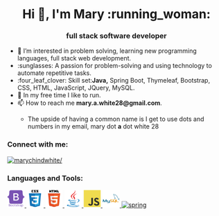 <h1 align="center">Hi 👋, I'm Mary :running_woman:</h1>
<h3 align="center">full stack software developer</h3>
<ul>
  <li>👀 I’m interested in problem solving, learning new programming languages, full stack web development.</li>
  <li>:sunglasses: A passion for problem-solving and using technology to automate repetitive tasks.</li>
  <li>:four_leaf_clover: Skill set:<strong>Java,</strong> Spring Boot, Thymeleaf, Bootstrap, CSS, HTML, JavaScript, JQuery, MySQL.</li>
  <li>💞️ In my free time I like to run.</li>
  <li>📫 How to reach me <strong>mary.a.white28@gmail.com</strong>.</li> <ul><li>The upside of having a common name is I get to use dots and numbers in my email, mary dot <strong>a</strong> dot white 28</li></ul>
</ul>

<h3 align="left">Connect with me:</h3>
<p align="left">
<a href="https://linkedin.com/in/marychindwhite/" target="blank"><img align="center" src="https://raw.githubusercontent.com/rahuldkjain/github-profile-readme-generator/master/src/images/icons/Social/linked-in-alt.svg" alt="marychindwhite/" height="30" width="40" /></a>
</p>

<h3 align="left">Languages and Tools:</h3>
<p align="left"> <a href="https://getbootstrap.com" target="_blank" rel="noreferrer"> <img src="https://raw.githubusercontent.com/devicons/devicon/master/icons/bootstrap/bootstrap-plain-wordmark.svg" alt="bootstrap" width="40" height="40"/> </a> <a href="https://www.w3schools.com/css/" target="_blank" rel="noreferrer"> <img src="https://raw.githubusercontent.com/devicons/devicon/master/icons/css3/css3-original-wordmark.svg" alt="css3" width="40" height="40"/> </a> <a href="https://www.w3.org/html/" target="_blank" rel="noreferrer"> <img src="https://raw.githubusercontent.com/devicons/devicon/master/icons/html5/html5-original-wordmark.svg" alt="html5" width="40" height="40"/> </a> <a href="https://www.java.com" target="_blank" rel="noreferrer"> <img src="https://raw.githubusercontent.com/devicons/devicon/master/icons/java/java-original.svg" alt="java" width="40" height="40"/> </a> <a href="https://developer.mozilla.org/en-US/docs/Web/JavaScript" target="_blank" rel="noreferrer"> <img src="https://raw.githubusercontent.com/devicons/devicon/master/icons/javascript/javascript-original.svg" alt="javascript" width="40" height="40"/> </a> <a href="https://www.mysql.com/" target="_blank" rel="noreferrer"> <img src="https://raw.githubusercontent.com/devicons/devicon/master/icons/mysql/mysql-original-wordmark.svg" alt="mysql" width="40" height="40"/> </a> <a href="https://spring.io/" target="_blank" rel="noreferrer"> <img src="https://www.vectorlogo.zone/logos/springio/springio-icon.svg" alt="spring" width="40" height="40"/> </a> </p>




<!---
maryawhite/maryawhite is a ✨ special ✨ repository because its `README.md` (this file) appears on your GitHub profile.
You can click the Preview link to take a look at your changes.
--->
